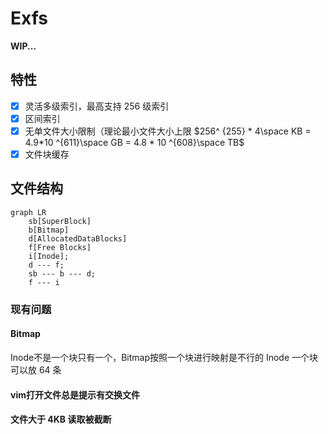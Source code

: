 # Exfs

**WIP...**

## 特性

- [x] 灵活多级索引，最高支持 256 级索引
- [x] 区间索引
- [x] 无单文件大小限制（理论最小文件大小上限 $256^ {255} * 4\space  KB = 4.9*10 ^{611}\space GB = 4.8 * 10 ^{608}\space TB$
- [x] 文件块缓存

## 文件结构

```mermaid
graph LR
    sb[SuperBlock]
    b[Bitmap]
    d[AllocatedDataBlocks]
    f[Free Blocks]
    i[Inode];
    d --- f;
    sb --- b --- d;
    f --- i
```

### 现有问题

#### Bitmap

Inode不是一个块只有一个，Bitmap按照一个块进行映射是不行的
Inode 一个块可以放 64 条

#### vim打开文件总是提示有交换文件

#### 文件大于 4KB 读取被截断